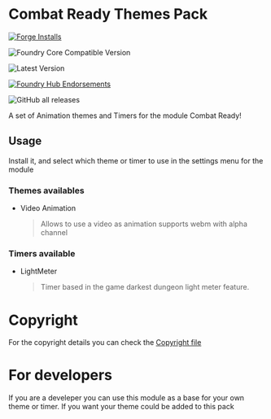 # Combat Ready Themes Pack
[![Forge Installs](https://img.shields.io/badge/dynamic/json?label=Forge%20Installs&query=package.installs&suffix=%25&url=https%3A%2F%2Fforge-vtt.com%2Fapi%2Fbazaar%2Fpackage%2Fcombatreadythemes&colorB=006400&style=for-the-badge)](https://forge-vtt.com/bazaar#package=combatreadythemes) 

![Foundry Core Compatible Version](https://img.shields.io/badge/dynamic/json.svg?url=https%3A%2F%2Fraw.githubusercontent.com%2FTeshynil%2Fcombatreadythemes%2Fmaster%2Fsrc%2Fmodule.json&label=Foundry%20Version&query=$.compatibleCoreVersion&colorB=orange&style=for-the-badge)

![Latest Version](https://img.shields.io/badge/dynamic/json.svg?url=https%3A%2F%2Fraw.githubusercontent.com%2FTeshynil%2Fcombatreadythemes%2Fmaster%2Fsrc%2Fmodule.json&label=Latest%20Release&prefix=v&query=$.version&colorB=red&style=for-the-badge)

[![Foundry Hub Endorsements](https://img.shields.io/endpoint?logoColor=white&url=https%3A%2F%2Fwww.foundryvtt-hub.com%2Fwp-json%2Fhubapi%2Fv1%2Fpackage%2Fcombatreadythemes%2Fshield%2Fendorsements&style=for-the-badge)](https://www.foundryvtt-hub.com/package/combatreadythemes/)

![GitHub all releases](https://img.shields.io/github/downloads/Teshynil/combatreadythemes/total?style=for-the-badge)

A set of Animation themes and Timers for the module Combat Ready!

## Usage

Install it, and select which theme or timer to use in the settings menu for the module

### Themes availables

* Video Animation
	> Allows to use a video as animation supports webm with alpha channel

### Timers available

* LightMeter
    > Timer based in the game darkest dungeon light meter feature.

# Copyright
For the copyright details you can check the [Copyright file](https://github.com/Teshynil/combatreadythemes/blob/master/src/COPYRIGHT.md)

# For developers

If you are a develeper you can use this module as a base for your own theme or timer.
If you want your theme could be added to this pack

